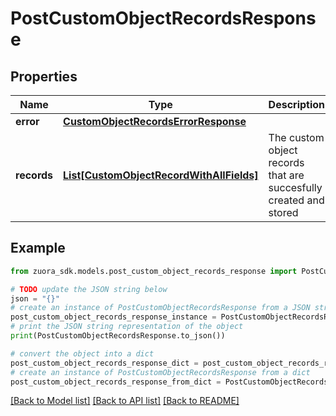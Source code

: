 # PostCustomObjectRecordsResponse


## Properties

Name | Type | Description | Notes
------------ | ------------- | ------------- | -------------
**error** | [**CustomObjectRecordsErrorResponse**](CustomObjectRecordsErrorResponse.md) |  | [optional] 
**records** | [**List[CustomObjectRecordWithAllFields]**](CustomObjectRecordWithAllFields.md) | The custom object records that are succesfully created and stored | [optional] 

## Example

```python
from zuora_sdk.models.post_custom_object_records_response import PostCustomObjectRecordsResponse

# TODO update the JSON string below
json = "{}"
# create an instance of PostCustomObjectRecordsResponse from a JSON string
post_custom_object_records_response_instance = PostCustomObjectRecordsResponse.from_json(json)
# print the JSON string representation of the object
print(PostCustomObjectRecordsResponse.to_json())

# convert the object into a dict
post_custom_object_records_response_dict = post_custom_object_records_response_instance.to_dict()
# create an instance of PostCustomObjectRecordsResponse from a dict
post_custom_object_records_response_from_dict = PostCustomObjectRecordsResponse.from_dict(post_custom_object_records_response_dict)
```
[[Back to Model list]](../README.md#documentation-for-models) [[Back to API list]](../README.md#documentation-for-api-endpoints) [[Back to README]](../README.md)


